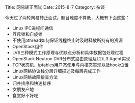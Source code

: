 Title: 网易转正面试
Date: 2015-8-7
Category: 杂谈

今天过了两轮网易转正面试，题目难度不算低，大概有下面这些：

* Linux IPC进程间通信
* 互斥锁和自旋锁
* 不使用pthread如何保证线程终止时及时释放所持有的资源
* OpenStack组件
* LVS三种模式工作原理与优缺点分析和具体数据包处理过程
* OpenStack Neutron DVR分布式路由原理及L2/L3 Agent实现
* TCP状态机、iptables用户态使用与内核态实现以及hook位置
* Linux网络协议栈分层详细描述及每层完成工作
* Linux网络故障排查方法
* 归并排序和快速排序
* 女朋友产地
* 食堂好不好吃